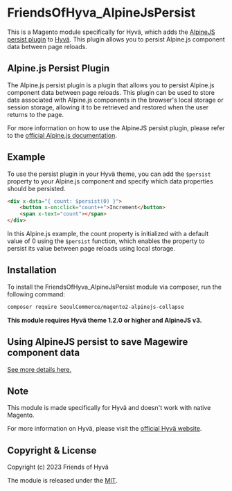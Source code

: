 # FriendsOfHyva_AlpineJsPersist
This is a Magento module specifically for Hyvä, which adds the [AlpineJS persist plugin](https://alpinejs.dev/plugins/persist) to [Hyvä](https://www.hyva.io/). This plugin allows you to persist Alpine.js component data between page reloads.

## Alpine.js Persist Plugin
The Alpine.js persist plugin is a plugin that allows you to persist Alpine.js component data between page reloads. This plugin can be used to store data associated with Alpine.js components in the browser's local storage or session storage, allowing it to be retrieved and restored when the user returns to the page.

For more information on how to use the AlpineJS persist plugin, please refer to the [official Alpine.js documentation](https://alpinejs.dev/plugins/persist).

## Example
To use the persist plugin in your Hyvä theme, you can add the `$persist` property to your Alpine.js component and specify which data properties should be persisted.

```html
<div x-data="{ count: $persist(0) }">
    <button x-on:click="count++">Increment</button>
    <span x-text="count"></span>
</div>
```

In this Alpine.js example, the count property is initialized with a default value of 0 using the `$persist` function, which enables the property to persist its value between page reloads using local storage.

## Installation
To install the FriendsOfHyva_AlpineJsPersist module via composer, run the following command:

``` bash
composer require SeoulCommerce/magento2-alpinejs-collapse
```

**This module requires Hyvä theme 1.2.0 or higher and AlpineJS v3.**

## Using AlpineJS persist to save Magewire component data
[See more details here.](docs/magewire.md)

## Note
This module is made specifically for Hyvä and doesn't work with native Magento.

For more information on Hyvä, please visit the [official Hyvä website](https://hyva.io/).

## Copyright & License

Copyright (c) 2023 Friends of Hyvä

The module is released under the [MIT](LICENSE.txt).
